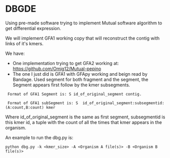 # DBGDE
Using pre-made software trying to implement Mutual software algorithm to get differential expression. 

We will implement GFA1 working copy that will reconstruct the contig with links of it's kmers.

We have:
- One implementation trying to get GFA2 working at: https://github.com/Omig12/Mutual-pepino
- The one I just did is GFA1 with GFApy working and beign read by Bandage. Used segment for both fragment and the segment, the Segment appears first follow by the kmer subsegments.
```
 Format of GFA1 Segment is: S id_of_original_segment contig.
```
```
 Format of GFA1 subSegment is: S  id_of_original_segment:subsegmentid:(A:count,B:count) kmer
```
Where id_of_original_segment is the same as first segment, subsegmentid is this kmer id, a tuple with the count of all the times that kmer appears in the organism.

An example to run the dbg.py is:

```
python dbg.py -k <kmer_size> -A <Organism A file(s)> -B <Organism B file(s)>
```
